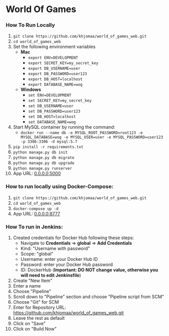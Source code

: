 # World Of Games


### How To Run Locally
1. ```git clone https://github.com/khjomaa/world_of_games_web.git```
2. ```cd world_of_games_web```
3. Set the following environment variables
    - **Mac**
        - ```export ENV=DEVELOPMENT```
        - ```export SECRET_KEY=my_secret_key```
        - ```export DB_USERNAME=user```
        - ```export DB_PASSWORD=user123```
        - ```export DB_HOST=localhost```
        - ```export DATABASE_NAME=wog```
    - **Windows**
        - ```set ENV=DEVELOPMENT```
        - ```set SECRET_KEY=my_secret_key```
        - ```set DB_USERNAME=user```
        - ```set DB_PASSWORD=user123```
        - ```set DB_HOST=localhost```
        - ```set DATABASE_NAME=wog```
5. Start MySQL container by running the command:
    - ```docker run --name db -e MYSQL_ROOT_PASSWORD=root123 -e MYSQL_DATABASE=wog -e MYSQL_USER=user -e MYSQL_PASSWORD=user123 -p 3306:3306 -d mysql:5.7``` 
4. ```pip install -r requirements.txt```
5. ```python manage.py db init```
6. ```python manage.py db migrate```
7. ```python manage.py db upgrade```
8. ```python manage.py runserver```
6. App URL: [0.0.0.0:5000](http://0.0.0.0:5000)


### How to run locally using Docker-Compose:
1. ```git clone https://github.com/khjomaa/world_of_games_web.git```
2. ```cd world_of_games_web```
3. ```docker-compose up -d```
4. App URL: [0.0.0.0:8777](http://0.0.0.0:8777)


### How To run in Jenkins:
1. Created credentials for Docker Hub following these steps:
    - Navigate to **Credentials** => **global** => **Add Credentials**
    - Kind: "Username with password"
    - Scope: "global"
    - Username: enter your Docker Hub ID
    - Password: enter your Docker Hub password
    - ID: DockerHub (**Important: DO NOT change value, otherwise you will need to edit Jenkinsfile**)
2. Create "New Item"
3. Enter a name
4. Choose "Pipeline"
5. Scroll down to "Pipeline" section and choose "Pipeline script from SCM"
6. Choose "Git" for SCM
7. Enter for Repository URL: https://github.com/khjomaa/world_of_games_web.git
8. Leave the rest as default 
9. Click on "Save"
10. Click on "Build Now"